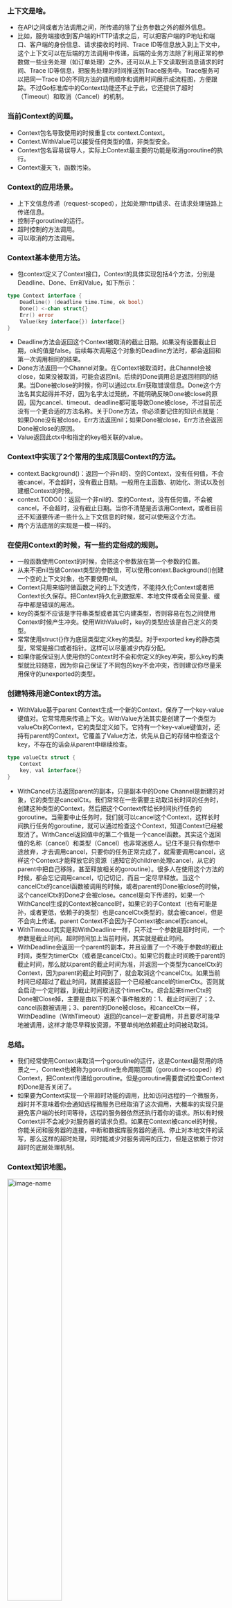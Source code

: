 ### 上下文是啥。
- 在API之间或者方法调用之间，所传递的除了业务参数之外的额外信息。
- 比如，服务端接收到客户端的HTTP请求之后，可以把客户端的IP地址和端口、客户端的身份信息、请求接收的时间、Trace ID等信息放入到上下文中，这个上下文可以在后端的方法调用中传递，后端的业务方法除了利用正常的参数做一些业务处理（如订单处理）之外，还可以从上下文读取到消息请求的时间、Trace ID等信息，把服务处理的时间推送到Trace服务中。Trace服务可以把同一Trace ID的不同方法的调用顺序和调用时间展示成流程图，方便跟踪。不过Go标准库中的Context功能还不止于此，它还提供了超时（Timeout）和取消（Cancel）的机制。
### 当前Context的问题。
- Context包名导致使用的时候重复ctx context.Context。
- Context.WithValue可以接受任何类型的值，非类型安全。
- Context包名容易误导人，实际上Context最主要的功能是取消goroutine的执行。
- Context漫天飞，函数污染。
### Context的应用场景。
- 上下文信息传递（request-scoped），比如处理http请求、在请求处理链路上传递信息。
- 控制子goroutine的运行。
- 超时控制的方法调用。
- 可以取消的方法调用。
### Context基本使用方法。
- 包context定义了Context接口，Context的具体实现包括4个方法，分别是Deadline、Done、Err和Value，如下所示：
``` go
type Context interface {
    Deadline() (deadline time.Time, ok bool)
    Done() <-chan struct{}
    Err() error
    Value(key interface{}) interface{}
}
```
- Deadline方法会返回这个Context被取消的截止日期。如果没有设置截止日期，ok的值是false。后续每次调用这个对象的Deadline方法时，都会返回和第一次调用相同的结果。
- Done方法返回一个Channel对象。在Context被取消时，此Channel会被close，如果没被取消，可能会返回nil。后续的Done调用总是返回相同的结果。当Done被close的时候，你可以通过ctx.Err获取错误信息。Done这个方法名其实起得并不好，因为名字太过笼统，不能明确反映Done被close的原因，因为cancel、timeout、deadline都可能导致Done被close，不过目前还没有一个更合适的方法名称。关于Done方法，你必须要记住的知识点就是：如果Done没有被close，Err方法返回nil；如果Done被close，Err方法会返回Done被close的原因。
- Value返回此ctx中和指定的key相关联的value。
### Context中实现了2个常用的生成顶层Context的方法。
- context.Background()：返回一个非nil的、空的Context，没有任何值，不会被cancel，不会超时，没有截止日期。一般用在主函数、初始化、测试以及创建根Context的时候。
- context.TODO()：返回一个非nil的、空的Context，没有任何值，不会被cancel，不会超时，没有截止日期。当你不清楚是否该用Context，或者目前还不知道要传递一些什么上下文信息的时候，就可以使用这个方法。
- 两个方法底层的实现是一模一样的。
### 在使用Context的时候，有一些约定俗成的规则。
- 一般函数使用Context的时候，会把这个参数放在第一个参数的位置。
- 从来不把nil当做Context类型的参数值，可以使用context.Background()创建一个空的上下文对象，也不要使用nil。
- Context只用来临时做函数之间的上下文透传，不能持久化Context或者把Context长久保存。把Context持久化到数据库、本地文件或者全局变量、缓存中都是错误的用法。
- key的类型不应该是字符串类型或者其它内建类型，否则容易在包之间使用Context时候产生冲突。使用WithValue时，key的类型应该是自己定义的类型。
- 常常使用struct{}作为底层类型定义key的类型。对于exported key的静态类型，常常是接口或者指针。这样可以尽量减少内存分配。
- 如果你能保证别人使用你的Context时不会和你定义的key冲突，那么key的类型就比较随意，因为你自己保证了不同包的key不会冲突，否则建议你尽量采用保守的unexported的类型。
### 创建特殊用途Context的方法。
- WithValue基于parent Context生成一个新的Context，保存了一个key-value键值对。它常常用来传递上下文。WithValue方法其实是创建了一个类型为valueCtx的Context，它的类型定义如下。它持有一个key-value键值对，还持有parent的Context。它覆盖了Value方法，优先从自己的存储中检查这个key，不存在的话会从parent中继续检查。
``` go
type valueCtx struct {
    Context
    key, val interface{}
}
```
- WithCancel方法返回parent的副本，只是副本中的Done Channel是新建的对象，它的类型是cancelCtx。我们常常在一些需要主动取消长时间的任务时，创建这种类型的Context，然后把这个Context传给长时间执行任务的goroutine。当需要中止任务时，我们就可以cancel这个Context，这样长时间执行任务的goroutine，就可以通过检查这个Context，知道Context已经被取消了。WithCancel返回值中的第二个值是一个cancel函数。其实这个返回值的名称（cancel）和类型（Cancel）也非常迷惑人。记住不是只有你想中途放弃，才去调用cancel，只要你的任务正常完成了，就需要调用cancel，这样这个Context才能释放它的资源（通知它的children处理cancel，从它的parent中把自己移除，甚至释放相关的goroutine）。很多人在使用这个方法的时候，都会忘记调用cancel，切记切记，而且一定尽早释放。当这个cancelCtx的cancel函数被调用的时候，或者parent的Done被close的时候，这个cancelCtx的Done才会被close。cancel是向下传递的，如果一个WithCancel生成的Context被cancel时，如果它的子Context（也有可能是孙，或者更低，依赖子的类型）也是cancelCtx类型的，就会被cancel，但是不会向上传递。parent Context不会因为子Context被cancel而cancel。
- WithTimeout其实是和WithDeadline一样，只不过一个参数是超时时间，一个参数是截止时间。超时时间加上当前时间，其实就是截止时间。
- WithDeadline会返回一个parent的副本，并且设置了一个不晚于参数d的截止时间，类型为timerCtx（或者是cancelCtx）。如果它的截止时间晚于parent的截止时间，那么就以parent的截止时间为准，并返回一个类型为cancelCtx的Context，因为parent的截止时间到了，就会取消这个cancelCtx。如果当前时间已经超过了截止时间，就直接返回一个已经被cancel的timerCtx。否则就会启动一个定时器，到截止时间取消这个timerCtx。综合起来timerCtx的Done被Close掉，主要是由以下的某个事件触发的：1、截止时间到了；2、cancel函数被调用；3、parent的Done被close。和cancelCtx一样，WithDeadline（WithTimeout）返回的cancel一定要调用，并且要尽可能早地被调用，这样才能尽早释放资源，不要单纯地依赖截止时间被动取消。
### 总结。
- 我们经常使用Context来取消一个goroutine的运行，这是Context最常用的场景之一，Context也被称为goroutine生命周期范围（goroutine-scoped）的Context，把Context传递给goroutine。但是goroutine需要尝试检查Context的Done是否关闭了。
- 如果要为Context实现一个带超时功能的调用，比如访问远程的一个微服务，超时并不意味着你会通知远程微服务已经取消了这次调用，大概率的实现只是避免客户端的长时间等待，远程的服务器依然还执行着你的请求。所以有时候Context并不会减少对服务器的请求负担。如果在Context被cancel的时候，你能关闭和服务器的连接，中断和数据库服务器的通讯、停止对本地文件的读写，那么这样的超时处理，同时能减少对服务调用的压力，但是这依赖于你对超时的底层处理机制。
### Context知识地图。
<img src="https://github.com/liusuxian/learning_golang/blob/master/img/Context.jpg" width = "50%" height = "50%" alt="image-name"/>